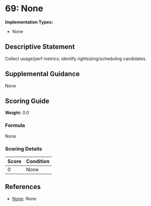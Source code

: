 # 69: None

**Implementation Types:**
- None

## Descriptive Statement

Collect usage/perf metrics; identify rightsizing/scheduling candidates.

## Supplemental Guidance

None

## Scoring Guide

**Weight:** 0.0

### Formula

None

### Scoring Details

| Score | Condition |
| ----- | --------- |
| 0 | None |

## References

- [None](None): None

